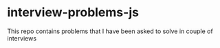 # interview-problems-js
This repo contains problems that I have been asked to solve in couple of interviews

